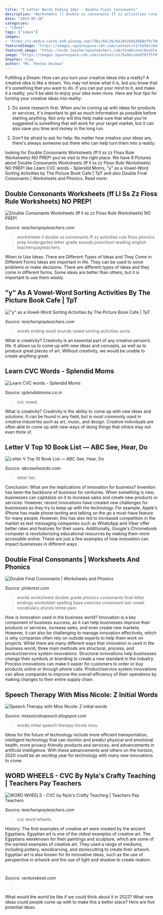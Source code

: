 ```yaml
---
title: "5 Letter Words Ending Ider : Double Final Consonants"
description: "Worksheets ll double ss consonants ff zz activities rule floss phonics prep kindergarten letter grade sounds preschool reading english teacherspayteachers"
date: "2023-05-28"
categories:
- "ideas"
tags: ["ideas"]
images:
- "https://s-media-cache-ak0.pinimg.com/736x/64/2b/8a/642b8a3b88d79c704dd75f4db2b937b8--first-grade-spelling-phonics-worksheets.jpg"
featuredImage: "https://images.squarespace-cdn.com/content/v1/5a56cc6e9f07f579ff677fb4/1556632797783-LXPYO7XDE04DIDJ6GPZ8/ke17ZwdGBToddI8pDm48kN9u1sAUisRLemg49Mc0Bkh7gQa3H78H3Y0txjaiv_0fDoOvxcdMmMKkDsyUqMSsMWxHk725yiiHCCLfrh8O1z4YTzHvnKhyp6Da-NYroOW3ZGjoBKy3azqku80C789l0hReLB75oIvKxcDxwlnLXabkiAfYkA65ObbEyIt8fqjA3IjxSsF4aUqp9opJqVihPA/LetterV.jpg"
featured_image: "https://ecdn.teacherspayteachers.com/thumbitem/Double-Consonants-ll-ss-zz-ff-Worksheets-Activities-NO-PREP--2822776-1581988058/original-2822776-3.jpg"
image: "https://images.squarespace-cdn.com/content/v1/5a56cc6e9f07f579ff677fb4/1556632797783-LXPYO7XDE04DIDJ6GPZ8/ke17ZwdGBToddI8pDm48kN9u1sAUisRLemg49Mc0Bkh7gQa3H78H3Y0txjaiv_0fDoOvxcdMmMKkDsyUqMSsMWxHk725yiiHCCLfrh8O1z4YTzHvnKhyp6Da-NYroOW3ZGjoBKy3azqku80C789l0hReLB75oIvKxcDxwlnLXabkiAfYkA65ObbEyIt8fqjA3IjxSsF4aUqp9opJqVihPA/LetterV.jpg"
ShowToc: true
author: "Ms. Thelma Deckow"
---
```



Fulfilling a Dream: How can you turn your creative ideas into a reality?
A creative idea is like a dream. You may not know what it is, but you know that it's something that you want to do. If you can put your mind to it, and make it a reality, you'll be able to enjoy your idea even more. Here are four tips for turning your creative ideas into reality:
1. Do some research first: When you're coming up with ideas for products or services, it's important to get as much information as possible before starting anything. Not only will this help make sure that what you're suggested is something that will work for your target market, but it can also save you time and money in the long run.

2. Don't be afraid to ask for help: No matter how creative your ideas are, there's always someone out there who can help turn them into a reality.

	

		
looking for Double Consonants Worksheets (ff ll ss zz Floss Rule Worksheets) NO PREP! you've visit to the right place. We have 8 Pictures about Double Consonants Worksheets (ff ll ss zz Floss Rule Worksheets) NO PREP! like Learn CVC words - Splendid Moms, &quot;y&quot; as a Vowel-Word Sorting Activities by The Picture Book Cafe | TpT and also Double Final Consonants | Worksheets and Phonics. Read more:
		
    
## Double Consonants Worksheets (ff Ll Ss Zz Floss Rule Worksheets) NO PREP!

<img loading=lazy src="https://ecdn.teacherspayteachers.com/thumbitem/Double-Consonants-ll-ss-zz-ff-Worksheets-Activities-NO-PREP--2822776-1581988058/original-2822776-3.jpg" onerror="this.onerror=null;this.src='https://tse3.mm.bing.net/th?id=OIP.gBgwEHalweXPxGxETcVXnwAAAA&amp;pid=15.1';" alt="Double Consonants Worksheets (ff ll ss zz Floss Rule Worksheets) NO PREP!">

_Source: teacherspayteachers.com_

>worksheets ll double ss consonants ff zz activities rule floss phonics prep kindergarten letter grade sounds preschool reading english teacherspayteachers. 

	

When to Use Ideas: There are Different Types of Ideas and They Come in Different Forms
Ideas are important in life. They can be used to solve problems or make decisions. There are different types of ideas and they come in different forms. Some ideas are better than others, but it is important to use them wisely.

    
## &quot;y&quot; As A Vowel-Word Sorting Activities By The Picture Book Cafe | TpT

<img loading=lazy src="https://ecdn.teacherspayteachers.com/thumbitem/Words-Ending-in-y-When-Y-sounds-like-i-or-e-1562313876/original-488843-3.jpg" onerror="this.onerror=null;this.src='https://tse2.mm.bing.net/th?id=OIP.0LYSH26o7zaIjOVskeYwFQAAAA&amp;pid=15.1';" alt="&quot;y&quot; as a Vowel-Word Sorting Activities by The Picture Book Cafe | TpT">

_Source: teacherspayteachers.com_

>words ending word sounds vowel sorting activities sorts. 

	

What is creativity?
Creativity is an essential part of any creative person’s life. It allows us to come up with new ideas and concepts, as well as to produce great pieces of art. Without creativity, we would be unable to create anything great.

    
## Learn CVC Words - Splendid Moms

<img loading=lazy src="https://splendidmoms.co.in/wp-content/uploads/2021/01/vowel-a-cvc-words_1.png" onerror="this.onerror=null;this.src='https://tse2.mm.bing.net/th?id=OIP.cQFCf8-r6pxpsf_EtWcTmAHaKq&amp;pid=15.1';" alt="Learn CVC words - Splendid Moms">

_Source: splendidmoms.co.in_

>cvc vowel. 

	

What is creativity?
Creativity is the ability to come up with new ideas and solutions. It can be found in any field, but is most commonly used in creative industries such as art, music, and design. Creative individuals are often able to come up with new ways of doing things that others may not even think of.

    
## Letter V Top 10 Book List — ABC See, Hear, Do

<img loading=lazy src="https://images.squarespace-cdn.com/content/v1/5a56cc6e9f07f579ff677fb4/1556632797783-LXPYO7XDE04DIDJ6GPZ8/ke17ZwdGBToddI8pDm48kN9u1sAUisRLemg49Mc0Bkh7gQa3H78H3Y0txjaiv_0fDoOvxcdMmMKkDsyUqMSsMWxHk725yiiHCCLfrh8O1z4YTzHvnKhyp6Da-NYroOW3ZGjoBKy3azqku80C789l0hReLB75oIvKxcDxwlnLXabkiAfYkA65ObbEyIt8fqjA3IjxSsF4aUqp9opJqVihPA/LetterV.jpg" onerror="this.onerror=null;this.src='https://tse4.mm.bing.net/th?id=OIP.8-MkdB5bD2JKo6lu1e7OQAHaJM&amp;pid=15.1';" alt="Letter V Top 10 Book List — ABC See, Hear, Do">

_Source: abcseeheardo.com_

>letter list. 

	

Conclusion: What are the implications of innovation for business?
Invention has been the backbone of business for centuries. When something is new, businesses can capitalize on it to increase sales and create new products or services. However, recent innovations have created new challenges for businesses as they try to keep up with the technology. For example, Apple's iPhone has made phone texting and talking on the go a must-have feature for many people. However, this has also led to increased competition in the market as text messaging companies such as WhatsApp and Viber offer better rates and features for their users. Additionally, Google's Chromebook computer is revolutionizing educational resources by making them more accessible online. These are just a few examples of how innovation can impact businesses in different ways.

    
## Double Final Consonants | Worksheets And Phonics

<img loading=lazy src="https://s-media-cache-ak0.pinimg.com/736x/64/2b/8a/642b8a3b88d79c704dd75f4db2b937b8--first-grade-spelling-phonics-worksheets.jpg" onerror="this.onerror=null;this.src='https://tse3.mm.bing.net/th?id=OIP.HxfKVPMvJLpfC6xomgX7cAAAAA&amp;pid=15.1';" alt="Double Final Consonants | Worksheets and Phonics">

_Source: pinterest.com_

>words worksheets double grade phonics consonants final letter endings worksheet spelling base exercise consonant last vowel vocabulary plurals tense past. 

	

How is innovation used in the business world?
Innovation is a key component of business success, as it can help businesses improve their products or services, increase sales, and even create new markets. However, it can also be challenging to manage innovation effectively, which is why companies often rely on outside experts to help them work on projects. 
While there are many different ways that innovation is used in the business world, three main methods are structural, process, and product/service system innovations. Structural innovations help businesses change their symbols or branding to create a new standard in the industry. Process innovations can make it easier for customers to order or buy products online or through phone calls. Product/service system innovations can allow companies to improve the overall efficiency of their operations by making changes to their entire supply chain.

    
## Speech Therapy With Miss Nicole: Z Initial Words

<img loading=lazy src="https://3.bp.blogspot.com/_tZHPxgVYADY/TUhEJChEiGI/AAAAAAAABOg/lWXEkcBkrlA/s1600/Z+initial+122.JPG" onerror="this.onerror=null;this.src='https://tse3.mm.bing.net/th?id=OIP.f21RKpeFA530eIBdyXIBfQHaJl&amp;pid=15.1';" alt="Speech Therapy with Miss Nicole: Z initial words">

_Source: missnicolespeech.blogspot.com_

>words initial speech therapy nicole miss. 

	

Ideas for the future of technology include more efficient transportation, intelligent technology that can monitor and predict physical and emotional health, more privacy-friendly products and services, and advancements in artificial intelligence. With these advancements and others on the horizon, 2020 could be an exciting year for technology with many new innovations to come.

    
## WORD WHEELS - CVC By Nyla&#039;s Crafty Teaching | Teachers Pay Teachers

<img loading=lazy src="https://ecdn.teacherspayteachers.com/thumbitem/CVC-WORD-WHEELS-So-Cool-Just-Print-Easy-Instructions-Included-1520862947/original-131744-3.jpg" onerror="this.onerror=null;this.src='https://tse4.mm.bing.net/th?id=OIP.TQ6CoXVduE5j59noJqaF8QAAAA&amp;pid=15.1';" alt="WORD WHEELS - CVC by Nyla&#039;s Crafty Teaching | Teachers Pay Teachers">

_Source: teacherspayteachers.com_

>cvc word wheels. 

	

History: The first examples of creative art were created by the ancient Egyptians.
Egyptian art is one of the oldest examples of creative art. The Egyptians wereknown for their paintings and sculpture, which are some of the earliest examples of creative art. They used a range of mediums, including pottery, woodcarving, and stonecutting to create their artwork. Egyptian art is also known for its innovative ideas, such as the use of perspective in artwork and the use of light and shadow to create realism.

    
## 

<img loading=lazy src="https://venturebeat.com/wp-content/uploads/2020/05/hp-spring-3.jpg" onerror="this.onerror=null;this.src='https://tse2.mm.bing.net/th?id=OIP.H8-F05tDCgapzlY-UoZu5gHaEy&amp;pid=15.1';" alt="">

_Source: venturebeat.com_

>. 

	

What would the world be like if we could think about it in 2022? What new ideas could people come up with to make this a better place? Here are five potential ideas:


